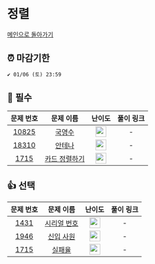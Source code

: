 # 정렬

[메인으로 돌아가기](https://github.com/ruruisryu/Python_algorithm)

## ⏰ 마감기한
```html
✔️ 01/06 (토) 23:59
```


## 🙏 필수

|  문제 번호  |  문제 이름  |  난이도  |  풀이 링크  | 
| :--------: | :--------: | :------: | :-------: | 
| <a href="https://www.acmicpc.net/problem/10825" target="_blank">10825</a> | <a href="https://www.acmicpc.net/problem/10825" target="_blank">국영수</a> | <img height="25px" width="25px" src="https://static.solved.ac/tier_small/7.svg"/> |  -  |  
|  <a href="https://www.acmicpc.net/problem/18310" target="_blank">18310</a>  |   <a href="https://www.acmicpc.net/problem/18310" target="_blank">안테나</a>    | <img height="25px" width="25px" src="https://static.solved.ac/tier_small/8.svg"/> |  - | 
| <a href="https://www.acmicpc.net/problem/1715" target="_blank">1715</a> |   <a href="https://www.acmicpc.net/problem/1715" target="_blank">카드 정렬하기</a>   | <img height="25px" width="25px" src="https://static.solved.ac/tier_small/12.svg"/> |  -  | 



## 👍 선택

|  문제 번호  |  문제 이름  |                                        난이도                                         |  풀이 링크  | 
| :--------: | :--------: |:----------------------------------------------------------------------------------:| :-------: | 
| <a href="https://www.acmicpc.net/problem/1431" target="_blank">1431</a> | <a href="https://www.acmicpc.net/problem/1431" target="_blank">시리얼 번호</a> | <img height="25px" width="25px" src="https://static.solved.ac/tier_small/8.svg"/>  |  -  |  
|  <a href="https://www.acmicpc.net/problem/1946" target="_blank">1946</a>  |   <a href="https://www.acmicpc.net/problem/1946" target="_blank">신입 사원</a>    | <img height="25px" width="25px" src="https://static.solved.ac/tier_small/10.svg"/> |  - | 
| <a href="https://school.programmers.co.kr/learn/courses/30/lessons/42889" target="_blank">1715</a> |   <a href="https://school.programmers.co.kr/learn/courses/30/lessons/42889" target="_blank">실패율</a>   | <img height="25px" width="25px" src="https://static.solved.ac/tier_small/12.svg"/> |  -  | 
